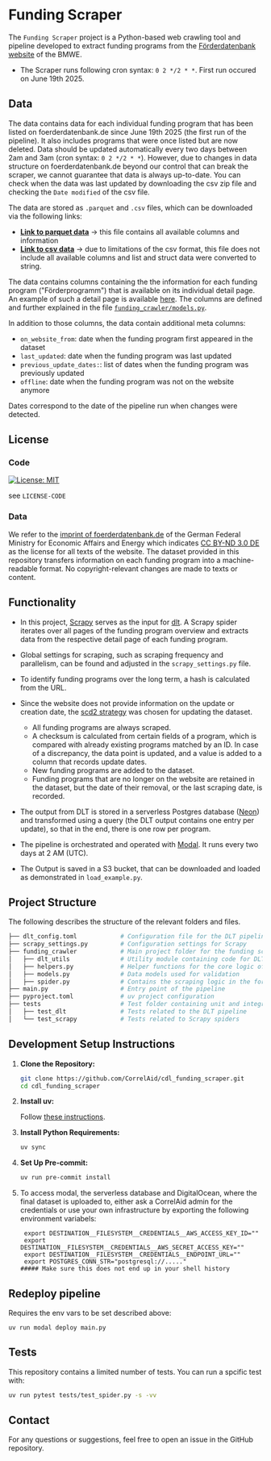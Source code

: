 # Funding Scraper

The `Funding Scraper` project is a Python-based web crawling tool and pipeline developed to extract funding programs from the [Förderdatenbank website](https://www.foerderdatenbank.de/FDB/DE/Home/home.html) of the BMWE. 

- The Scraper runs following cron syntax: `0 2 */2 * *`. First run occured on June 19th 2025.

## Data
The data contains data for each individual funding program that has been listed on foerderdatenbank.de since June 19th 2025 (the first run of the pipeline). It also includes programs that were once listed but are now deleted. 
Data should be updated automatically every two days between 2am and 3am (cron syntax: `0 2 */2 * *`). However, due to changes in data structure on foerderdatenbank.de beyond our control that can break the scraper, we cannot guarantee that data is always up-to-date. You can check when the data was last updated by downloading the csv zip file and checking the `Date modified` of the csv file. 

The data are stored as `.parquet` and `.csv` files, which can be downloaded via the following links:

- **[Link to parquet data](https://foerderdatenbankdump.fra1.cdn.digitaloceanspaces.com/data/parquet_data.zip)** -> this file contains all available columns and information
- **[Link to csv data](https://foerderdatenbankdump.fra1.cdn.digitaloceanspaces.com/data/csv_data.zip)** -> due to limitations of the csv format, this file does not include all available columns and list and struct data were converted to string.


The data contains columns containing the the information for each funding program ("Förderprogramm") that is available on its individual detail page. An example of such a detail page is available [here](https://www.foerderdatenbank.de/FDB/Content/DE/Foerderprogramm/Land/Baden-Wuerttemberg/energie-vom-land-sonne-wind-wasser.html). 
The columns are defined and further explained in the file [`funding_crawler/models.py`](https://github.com/CorrelAid/cdl_funding_scraper/blob/main/funding_crawler/models.py). 

In addition to those columns, the data contain additional meta columns:

- `on_website_from`: date when the funding program first appeared in the dataset
- `last_updated`: date when the funding program was last updated
- `previous_update_dates:`: list of dates when the funding program was previously updated 
- `offline`: date when the funding program was not on the website anymore

Dates correspond to the date of the pipeline run when changes were detected.

## License
### Code 

[![License: MIT](https://img.shields.io/badge/License-MIT-yellow.svg)](https://opensource.org/licenses/MIT)

see `LICENSE-CODE`

### Data 

We refer to the [imprint of foerderdatenbank.de](https://www.foerderdatenbank.de/FDB/DE/Meta/Impressum/impressum.html) of the German Federal Ministry for Economic Affairs and Energy which indicates [CC BY-ND 3.0 DE](https://creativecommons.org/licenses/by-nd/3.0/de/deed.de) as the license for all texts of the website. The dataset provided in this repository transfers information on each funding program into a machine-readable format. No copyright-relevant changes are made to texts or content.


## Functionality

- In this project, [Scrapy](https://scrapy.org/) serves as the input for [dlt](https://dlthub.com/). A Scrapy spider iterates over all pages of the funding program overview and extracts data from the respective detail page of each funding program.

- Global settings for scraping, such as scraping frequency and parallelism, can be found and adjusted in the `scrapy_settings.py` file.

- To identify funding programs over the long term, a hash is calculated from the URL.

- Since the website does not provide information on the update or creation date, the [scd2 strategy](https://dlthub.com/docs/general-usage/incremental-loading#scd2-strategy) was chosen for updating the dataset.
    - All funding programs are always scraped.
    - A checksum is calculated from certain fields of a program, which is compared with already existing programs matched by an ID. In case of a discrepancy, the data point is updated, and a value is added to a column that records update dates.
    - New funding programs are added to the dataset.
    - Funding programs that are no longer on the website are retained in the dataset, but the date of their removal, or the last scraping date, is recorded.

- The output from DLT is stored in a serverless Postgres database ([Neon](https://neon.tech/)) and transformed using a query (the DLT output contains one entry per update), so that in the end, there is one row per program.

- The pipeline is orchestrated and operated with [Modal](https://modal.com/). It runs every two days at 2 AM (UTC).

- The Output is saved in a S3 bucket, that can be downloaded and loaded as demonstrated in `load_example.py`.


## Project Structure

The following describes the structure of the relevant folders and files.

```bash
├── dlt_config.toml            # Configuration file for the DLT pipeline
├── scrapy_settings.py         # Configuration settings for Scrapy
├── funding_crawler            # Main project folder for the funding scraper Python code
│   ├── dlt_utils              # Utility module containing code for DLT to use Scrapy as a resource
│   ├── helpers.py             # Helper functions for the core logic of the scraper
│   ├── models.py              # Data models used for validation
│   ├── spider.py              # Contains the scraping logic in the form of a Scrapy spider
├── main.py                    # Entry point of the pipeline
├── pyproject.toml             # uv project configuration
├── tests                      # Test folder containing unit and integration tests
│   ├── test_dlt               # Tests related to the DLT pipeline
│   └── test_scrapy            # Tests related to Scrapy spiders
```

## Development Setup Instructions

1. **Clone the Repository:**

   ```bash
   git clone https://github.com/CorrelAid/cdl_funding_scraper.git
   cd cdl_funding_scraper
   ```

2. **Install uv:**

   Follow [these instructions](https://docs.astral.sh/uv/getting-started/installation/).

3. **Install Python Requirements:**

   ```bash
   uv sync
   ```

4. **Set Up Pre-commit:**

   ```bash
   uv run pre-commit install
   ```

5. To access modal, the serverless database and DigitalOcean, where the final dataset is uploaded to, either ask a CorrelAid admin for the credentials or use your own infrastructure by exporting the following environment variabels:
    ```
     export DESTINATION__FILESYSTEM__CREDENTIALS__AWS_ACCESS_KEY_ID=""
     export DESTINATION__FILESYSTEM__CREDENTIALS__AWS_SECRET_ACCESS_KEY=""
     export DESTINATION__FILESYSTEM__CREDENTIALS__ENDPOINT_URL=""
     export POSTGRES_CONN_STR="postgresql://....."
    ##### Make sure this does not end up in your shell history
    ```
## Redeploy pipeline
Requires the env vars to be set described above:

```
uv run modal deploy main.py
```

## Tests
This repository contains a limited number of tests.
You can run a spcific test with:

```bash
uv run pytest tests/test_spider.py -s -vv
```

## Contact

For any questions or suggestions, feel free to open an issue in the GitHub repository.

